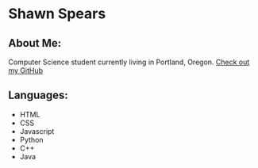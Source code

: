 # Shawn Spears

## About Me:

Computer Science student currently living in Portland, Oregon.
[Check out my GitHub](https://github.com/shawnspears)

## Languages:

- HTML
- CSS
- Javascript
- Python
- C++
- Java
